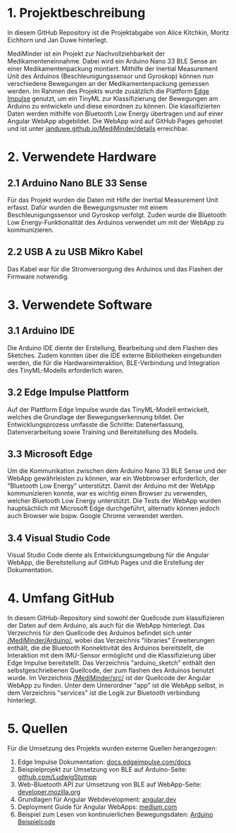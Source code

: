 # 1. Projektbeschreibung

In diesem GitHub Repository ist die Projektabgabe von Alice Kitchkin, Moritz Eichhorn und Jan Duwe hinterlegt. 

MediMinder ist ein Projekt zur Nachvollziehbarkeit der Medikamenteneinnahme. Dabei wird ein Arduino Nano 33 BLE Sense an einer Medikamentenpackung montiert. Mithilfe  der Inertial Measurement Unit des Arduinos (Beschleunigungssensor und Gyroskop) können nun verschiedene Bewegungen an der Medikamentenpackung gemessen werden. Im Rahmen des Projekts wurde zusätzlich die Plattform [Edge Impulse](https://edgeimpulse.com/) genutzt, um ein TinyML zur Klassifizierung der Bewegungen am Arduino zu entwickeln und diese einordnen zu können. Die klassifizierten Daten werden mithilfe von Bluetooth Low Energy übertragen und auf einer Angular WebApp abgebildet. Die WebApp wird auf GitHub Pages gehostet und ist unter [janduwe.github.io/MediMinder/details](https://janduwe.github.io/MediMinder/details) erreichbar. 


# 2. Verwendete Hardware
## 2.1 Arduino Nano BLE 33 Sense
Für das Projekt wurden die Daten mit Hilfe der Inertial Measurement Unit erfasst. Dafür wurden die Bewegungsmuster mit einem Beschleunigungssensor und Gyroskop verfolgt. Zuden wurde die Bluetooth Low Energy-Funktionalität des Arduinos verwendet um mit der WebApp zu kommunizieren.
## 2.2 USB A zu USB Mikro Kabel
Das Kabel war für die Stromversorgung des Arduinos und das Flashen der Firmware notwendig.

# 3. Verwendete Software
## 3.1 Arduino IDE
Die Arduino IDE diente der Erstellung, Bearbeitung und dem Flashen des Sketches. Zudem konnten über die IDE externe Bibliotheken eingebunden werden, die für die Hardwareinteraktion, BLE-Verbindung und Integration des TinyML-Modells erforderlich waren.
## 3.2 Edge Impulse Plattform
Auf der Plattform Edge Impulse wurde das TinyML-Modell entwickelt, welches die Grundlage der Bewegungserkennung bildet. Der Entwicklungsprozess umfasste die Schritte: Datenerfassung, Datenverarbeitung sowie Training und Bereitstellung des Modells.
## 3.3 Microsoft Edge
Um die Kommunikation zwischen dem Arduino Nano 33 BLE Sense und der WebApp gewährleisten zu können, war ein Webbrowser erforderlich, der "Bluetooth Low Energy" unterstützt.
Damit der Arduino mit der WebApp kommunizieren konnte, war es wichtig einen Browser zu verwenden, welcher Bluetooth Low Energy unterstützt. Die Tests der WebApp wurden hauptsächlich mit Microsoft Edge durchgeführt, alternativ können jedoch auch Browser wie  bspw. Google Chrome verwendet werden.
## 3.4 Visual Studio Code
Visual Studio Code diente als Entwicklungsumgebung für die Angular WebApp, die Bereitstellung auf GitHub Pages und die Erstellung der Dokumentation.
 
# 4. Umfang GitHub

In diesem GitHub-Repository sind sowohl der Quellcode zum klassifizieren der Daten auf dem Arduino, als auch für die WebApp hinterlegt. 
Das Verzeichnis für den Quellcode des Arduinos befindet sich unter [/MediMinder/Arduino/](https://github.com/JanDuwe/MediMinder/tree/main/Arduino), wobei das Verzeichnis "libraries" Erweiterungen enthält, die die Bluetooth Konnektivität des Arduinos bereitstellt, die Interaktion mit dem IMU-Sensor ermöglicht und die Klassifizierung über Edge Impulse bereitstellt. Das Verzeichnis "arduino_sketch" enthält den selbstgeschriebenen Quellcode, der zum flashen des Arduinos benutzt wurde. 
Im Verzeichnis [/MediMinder/src/](https://github.com/JanDuwe/MediMinder/tree/main/src/) ist der Quellcode der Angular WebApp zu finden. Unter dem Unterordner "app" ist die WebApp selbst, in dem Verzeichnis "services" ist die Logik zur Bluetooth verbindung hinterlegt.

# 5. Quellen 
Für die Umsetzung des Projekts wurden externe Quellen herangezogen:
1. Edge Impulse Dokumentation: [docs.edgeimpulse.com/docs](https://docs.edgeimpulse.com/docs)
2. Beispielprojekt zur Umsetzung von BLE auf Arduino-Seite: [github.com/LudwigStumpp](https://github.com/LudwigStumpp/arduino-workout-classification/tree/main)
3. Web-Bluetooth API zur Umsetzung von BLE auf WebApp-Seite: [developer.mozilla.org](https://developer.mozilla.org/de/docs/Web/API/Web_Bluetooth_API)
4. Grundlagen für Angular Webdevelopment: [angular.dev](https://angular.dev/tutorials/learn-angular)
5. Deployment Guide für Angular WebApps: [medium.com](https://senoritadeveloper.medium.com/deploy-an-angular-application-to-github-pages-65573194595a)
6. Beispiel zum Lesen von kontinuierlichen Bewegungsdaten: [Arduino Beispielcode](https://github.com/JanDuwe/MediMinder/blob/main/Arduino/libraries/MediMinder_inferencing/examples/nano_ble33_sense/nano_ble33_sense_accelerometer_continuous/nano_ble33_sense_accelerometer_continuous.ino)